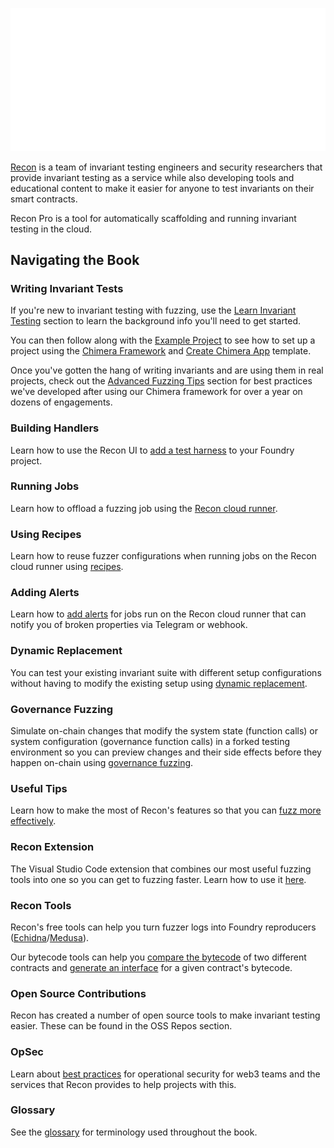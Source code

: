 ![Recon Text Logo](../images/recon_text_logo.png)

[Recon](https://getrecon.xyz/#team) is a team of invariant testing engineers and security researchers that provide invariant testing as a service while also developing tools and educational content to make it easier for anyone to test invariants on their smart contracts.

Recon Pro is a tool for automatically scaffolding and running invariant testing in the cloud.

## Navigating the Book

### Writing Invariant Tests
If you're new to invariant testing with fuzzing, use the [Learn Invariant Testing](../writing_invariant_tests/learn_invariant_testing.md) section to learn the background info you'll need to get started.

You can then follow along with the [Example Project](../writing_invariant_tests/example_project.md) to see how to set up a project using the [Chimera Framework](../writing_invariant_tests/chimera_framework.md) and [Create Chimera App](../writing_invariant_tests/create_chimera_app.md) template.

Once you've gotten the hang of writing invariants and are using them in real projects, check out the [Advanced Fuzzing Tips](../writing_invariant_tests/advanced.md) section for best practices we've developed after using our Chimera framework for over a year on dozens of engagements.

### Building Handlers
Learn how to use the Recon UI to [add a test harness](../using_recon/building_handlers.md) to your Foundry project.

### Running Jobs
Learn how to offload a fuzzing job using the [Recon cloud runner](../using_recon/running_jobs.md).

### Using Recipes
Learn how to reuse fuzzer configurations when running jobs on the Recon cloud runner using [recipes](../using_recon/recipes.md).

### Adding Alerts
Learn how to [add alerts](../using_recon/alerts.md) for jobs run on the Recon cloud runner that can notify you of broken properties via Telegram or webhook.

### Dynamic Replacement
You can test your existing invariant suite with different setup configurations without having to modify the existing setup using [dynamic replacement](../using_recon/dynamic_replacement.md).

### Governance Fuzzing
Simulate on-chain changes that modify the system state (function calls) or system configuration (governance function calls) in a forked testing environment so you can preview changes and their side effects before they happen on-chain using [governance fuzzing](../using_recon/governance_fuzzing.md).

### Useful Tips
Learn how to make the most of Recon's features so that you can [fuzz more effectively](../using_recon/recon_tricks.md).

### Recon Extension
The Visual Studio Code extension that combines our most useful fuzzing tools into one so you can get to fuzzing faster. Learn how to use it [here](../free_recon_tools/recon_extension.md).

### Recon Tools
Recon's free tools can help you turn fuzzer logs into Foundry reproducers ([Echidna](../free_recon_tools/echidna_scraper.md)/[Medusa](../free_recon_tools/medusa_scraper.md)).

Our bytecode tools can help you [compare the bytecode](../free_recon_tools/bytecode_compare.md) of two different contracts and [generate an interface](../free_recon_tools/bytecode_to_interface.md) for a given contract's bytecode.

### Open Source Contributions
Recon has created a number of open source tools to make invariant testing easier. These can be found in the OSS Repos section.

### OpSec
Learn about [best practices](../opsec/op_sec.md) for operational security for web3 teams and the services that Recon provides to help projects with this.

### Glossary
See the [glossary](./glossary.md) for terminology used throughout the book.

